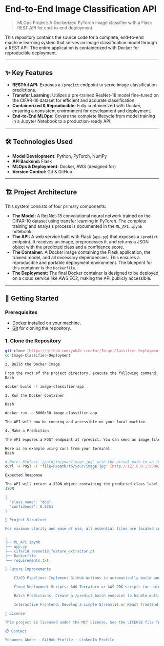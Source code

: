 # End-to-End Image Classification API

> MLOps Project: A Dockerized PyTorch image classifier with a Flask REST API for end-to-end deployment.

This repository contains the source code for a complete, end-to-end machine learning system that serves an image classification model through a REST API. The entire application is containerized with Docker for reproducible deployment.

---

## ✨ Key Features
* **RESTful API:** Exposes a `/predict` endpoint to serve image classification predictions.
* **Transfer Learning:** Utilizes a pre-trained ResNet-18 model fine-tuned on the CIFAR-10 dataset for efficient and accurate classification.
* **Containerized & Reproducible:** Fully containerized with Docker, ensuring a consistent environment for development and deployment.
* **End-to-End MLOps:** Covers the complete lifecycle from model training in a Jupyter Notebook to a production-ready API.

---

## 🛠️ Technologies Used
* **Model Development:** Python, PyTorch, NumPy
* **API Backend:** Flask
* **MLOps & Deployment:** Docker, AWS (designed for)
* **Version Control:** Git & GitHub

---

## 🏗️ Project Architecture
This system consists of four primary components:

* **The Model:** A ResNet-18 convolutional neural network trained on the CIFAR-10 dataset using transfer learning in PyTorch. The complete training and analysis process is documented in the `ML_API.ipynb` notebook.
* **The API:** A web service built with Flask (`app.py`) that exposes a `/predict` endpoint. It receives an image, preprocesses it, and returns a JSON object with the predicted class and a confidence score.
* **The Container:** A Docker image containing the Flask application, the trained model, and all necessary dependencies. This ensures a reproducible and portable deployment environment. The blueprint for this container is the `Dockerfile`.
* **The Deployment:** The final Docker container is designed to be deployed on a cloud service like AWS EC2, making the API publicly accessible.

---

## 🚀 Getting Started

### Prerequisites
* [Docker](https://www.docker.com/products/docker-desktop/) installed on your machine.
* [Git](https://git-scm.com/) for cloning the repository.

### 1. Clone the Repository
```bash
git clone [https://github.com/yohAb-creator/Image-Classifier-Deployment.git](https://github.com/yohAb-creator/Image-Classifier-Deployment.git)
cd Image-Classifier-Deployment

2. Build the Docker Image

From the root of the project directory, execute the following command:
Bash

docker build -t image-classifier-app .

3. Run the Docker Container

Bash

docker run -p 5000:80 image-classifier-app

The API will now be running and accessible on your local machine.

4. Make a Prediction

The API exposes a POST endpoint at /predict. You can send an image file to this endpoint to get a classification result. Use a tool like curl or Postman.

Here is an example using curl from your terminal:
Bash

# Note: Replace '/path/to/your/image.jpg' with the actual path to an image file.
curl -X POST -F "file=@/path/to/your/image.jpg" [http://127.0.0.1:5000/predict](http://127.0.0.1:5000/predict)

Expected Response

The API will return a JSON object containing the predicted class label and the model's confidence score.
JSON

{
  "class_name": "dog",
  "confidence": 0.9251
}

📁 Project Structure

For maximum clarity and ease of use, all essential files are located in the root of this repository:

.
├── ML_API.ipynb
├── app.py
├── cifar10_resnet18_feature_extractor.pt
├── Dockerfile
└── requirements.txt

🔮 Future Improvements

    CI/CD Pipeline: Implement GitHub Actions to automatically build and test the Docker container on push.

    Cloud Deployment Scripts: Add Terraform or AWS CDK scripts for automated infrastructure provisioning on AWS EC2 or ECS.

    Batch Predictions: Create a /predict_batch endpoint to handle multiple images in a single request.

    Interactive Frontend: Develop a simple Streamlit or React frontend to allow users to upload images and see results in a browser.

📄 License

This project is licensed under the MIT License. See the LICENSE file for details.

📫 Contact

Yohannes Abebe - GitHub Profile - LinkedIn Profile
